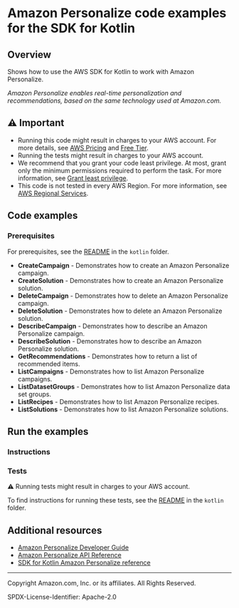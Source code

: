 <!--Generated by WRITEME on 2023-11-20 14:57:46.833041 (UTC)-->

# Amazon Personalize code examples for the SDK for Kotlin

## Overview

Shows how to use the AWS SDK for Kotlin to work with Amazon Personalize.

<!--custom.overview.start-->
<!--custom.overview.end-->

_Amazon Personalize enables real-time personalization and recommendations, based on the same technology used at Amazon.com._

## ⚠ Important

- Running this code might result in charges to your AWS account. For more details, see [AWS Pricing](https://aws.amazon.com/pricing/?aws-products-pricing.sort-by=item.additionalFields.productNameLowercase&aws-products-pricing.sort-order=asc&awsf.Free%20Tier%20Type=*all&awsf.tech-category=*all) and [Free Tier](https://aws.amazon.com/free/?all-free-tier.sort-by=item.additionalFields.SortRank&all-free-tier.sort-order=asc&awsf.Free%20Tier%20Types=*all&awsf.Free%20Tier%20Categories=*all).
- Running the tests might result in charges to your AWS account.
- We recommend that you grant your code least privilege. At most, grant only the minimum permissions required to perform the task. For more information, see [Grant least privilege](https://docs.aws.amazon.com/IAM/latest/UserGuide/best-practices.html#grant-least-privilege).
- This code is not tested in every AWS Region. For more information, see [AWS Regional Services](https://aws.amazon.com/about-aws/global-infrastructure/regional-product-services).

<!--custom.important.start-->
<!--custom.important.end-->

## Code examples

### Prerequisites

For prerequisites, see the [README](../../README.md#Prerequisites) in the `kotlin` folder.

<!--custom.prerequisites.start-->
<!--custom.prerequisites.end-->

- **CreateCampaign** - Demonstrates how to create an Amazon Personalize campaign.
- **CreateSolution** - Demonstrates how to create an Amazon Personalize solution.
- **DeleteCampaign** - Demonstrates how to delete an Amazon Personalize campaign.
- **DeleteSolution** - Demonstrates how to delete an Amazon Personalize solution.
- **DescribeCampaign** - Demonstrates how to describe an Amazon Personalize campaign.
- **DescribeSolution** - Demonstrates how to describe an Amazon Personalize solution.
- **GetRecommendations** - Demonstrates how to return a list of recommended items.
- **ListCampaigns** - Demonstrates how to list Amazon Personalize campaigns.
- **ListDatasetGroups** - Demonstrates how to list Amazon Personalize data set groups.
- **ListRecipes** - Demonstrates how to list Amazon Personalize recipes.
- **ListSolutions** - Demonstrates how to list Amazon Personalize solutions.

## Run the examples

### Instructions

<!--custom.instructions.start-->
<!--custom.instructions.end-->

### Tests

⚠ Running tests might result in charges to your AWS account.

To find instructions for running these tests, see the [README](../../README.md#Tests)
in the `kotlin` folder.

<!--custom.tests.start-->
<!--custom.tests.end-->

## Additional resources

- [Amazon Personalize Developer Guide](https://docs.aws.amazon.com/personalize/latest/dg/what-is-personalize.html)
- [Amazon Personalize API Reference](https://docs.aws.amazon.com/personalize/latest/dg/API_Reference.html)
- [SDK for Kotlin Amazon Personalize reference](https://sdk.amazonaws.com/kotlin/api/latest/personalize/index.html)

<!--custom.resources.start-->
<!--custom.resources.end-->

---

Copyright Amazon.com, Inc. or its affiliates. All Rights Reserved.

SPDX-License-Identifier: Apache-2.0
